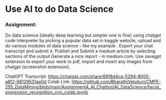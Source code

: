 # Use AI to do Data Science

### Assignment:
Do data science (ideally deep learning but simpler one is fine) using chatgpt code interpreter by picking a popular data set in kaggle website, upload and do various modules of data science - like my example . Export your chat transcript and submit it. Publish and Submit a medium article by selecting sections of the output 
Generate a nice report - in medium.com. Use savegpt extension to export your work to pdf, import and insert any images from chatgpt (screenshot extension).







ChatGPT Transcript: https://chatgpt.com/share/66f8d4ca-5294-8005-a8f2-68129531ae0d 
Colab Link: https://github.com/BharathiVetukuri/CMPE-255_DataMining/blob/main/Assignment4_AI_Chatbot/AI_DataScience/facial_expression_recognition_cnn_colab.ipynb  
